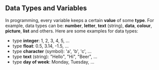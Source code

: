 ## Data Types and Variables

In programming, every variable keeps a certain **value** of some **type**. For example, data types can be: **number**, **letter**, **text** (string), **data**, **colour**, **picture**, **list** and others.
Here are some examples for data types:
- type **integer**: 1, 2, 3, 4, 5, …
- type **float**: 0.5, 3.14, -1.5, …
- type **character** (symbol): 'a', 'b', 'c', …
- type **text** (string): "Hello", "Hi", "Beer", …
- type **day of week**: Monday, Tuesday, …
